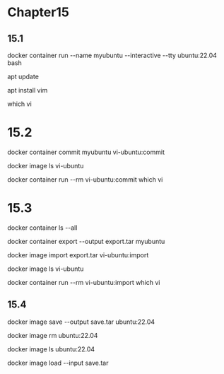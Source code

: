 # Chapter15

## 15.1

docker container run --name myubuntu --interactive --tty ubuntu:22.04 bash

apt update

apt install vim

which vi

# 15.2

docker container commit myubuntu vi-ubuntu:commit

docker image ls vi-ubuntu

docker container run --rm vi-ubuntu:commit which vi

# 15.3

docker container ls --all

docker container export --output export.tar myubuntu

docker image import export.tar vi-ubuntu:import

docker image ls vi-ubuntu

docker container run --rm vi-ubuntu:import which vi

## 15.4

docker image save --output save.tar ubuntu:22.04

docker image rm ubuntu:22.04

docker image ls ubuntu:22.04

docker image load --input save.tar
